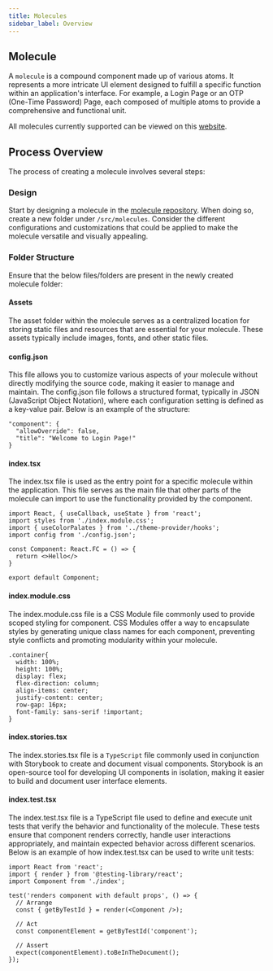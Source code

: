 ```yaml
---
title: Molecules
sidebar_label: Overview
---
```




<head>
  <title> Overview </title>
  <meta
    name="description"
    content="your meta content goes here"
  />
</head>

## Molecule

A `molecule` is a compound component made up of various atoms. It represents a more intricate UI element designed to fulfill a specific function within an application's interface. For example, a Login Page or an OTP (One-Time Password) Page, each composed of multiple atoms to provide a comprehensive and functional unit.

All molecules currently supported can be viewed on this [website](https://stencil-ui-templates.vercel.app/).
 
## Process Overview

The process of creating a molecule involves several steps:

### Design

Start by designing a molecule in the [molecule repository](https://github.com/SamagraX-Stencil/ui-templates/tree/dev/src/molecules). When doing so, create a new folder under `/src/molecules`. Consider the different configurations and customizations that could be applied to make the molecule versatile and visually appealing. 

### Folder Structure

Ensure that the below files/folders are present in the newly created molecule folder:

#### Assets

The asset folder within the molecule serves as a centralized location for storing static files and resources that are essential for your molecule. These assets typically include images, fonts, and other static files.

#### config.json

This file allows you to customize various aspects of your molecule without directly modifying the source code, making it easier to manage and maintain. The config.json file follows a structured format, typically in JSON (JavaScript Object Notation), where each configuration setting is defined as a key-value pair. Below is an example of the structure:

```
"component": {
  "allowOverride": false,
  "title": "Welcome to Login Page!"
}
```

#### index.tsx

The index.tsx file is used as the entry point for a specific molecule within the application. This file serves as the main file that other parts of the molecule can import to use the functionality provided by the component.

```
import React, { useCallback, useState } from 'react';
import styles from './index.module.css';
import { useColorPalates } from '../theme-provider/hooks';
import config from './config.json';

const Component: React.FC = () => {
  return <>Hello</>
}

export default Component;
```

#### index.module.css

The index.module.css file is a CSS Module file commonly used to provide scoped styling for component. CSS Modules offer a way to encapsulate styles by generating unique class names for each component, preventing style conflicts and promoting modularity within your molecule.

```
.container{
  width: 100%;
  height: 100%;
  display: flex;
  flex-direction: column;
  align-items: center;
  justify-content: center;
  row-gap: 16px;
  font-family: sans-serif !important;
}
```

#### index.stories.tsx

The index.stories.tsx file is a `TypeScript` file commonly used in conjunction with Storybook to create and document visual components. Storybook is an open-source tool for developing UI components in isolation, making it easier to build and document user interface elements.

#### index.test.tsx

The index.test.tsx file is a TypeScript file used to define and execute unit tests that verify the behavior and functionality of the molecule. These tests ensure that component renders correctly, handle user interactions appropriately, and maintain expected behavior across different scenarios.
Below is an example of how index.test.tsx can be used to write unit tests:

```
import React from 'react';
import { render } from '@testing-library/react';
import Component from './index';

test('renders component with default props', () => {
  // Arrange
  const { getByTestId } = render(<Component />);
  
  // Act
  const componentElement = getByTestId('component');
  
  // Assert
  expect(componentElement).toBeInTheDocument();
});
```

